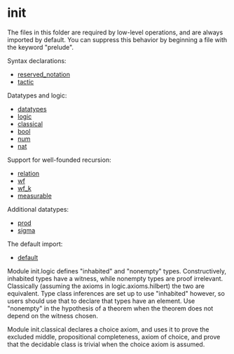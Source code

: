 init
====

The files in this folder are required by low-level operations, and
are always imported by default. You can suppress this behavior by
beginning a file with the keyword "prelude".

Syntax declarations:

* [reserved_notation](reserved_notation.lean)
* [tactic](tactic.lean)

Datatypes and logic:

* [datatypes](datatypes.lean)
* [logic](logic.lean)
* [classical](classical.lean)
* [bool](bool.lean)
* [num](num.lean)
* [nat](nat.lean)

Support for well-founded recursion:

* [relation](relation.lean)
* [wf](wf.lean)
* [wf_k](wf_k.lean)
* [measurable](measurable.lean)

Additional datatypes:

* [prod](prod.lean)
* [sigma](sigma.lean)

The default import:

* [default](default.lean)

Module init.logic defines "inhabited" and "nonempty"
types. Constructively, inhabited types have a witness, while nonempty
types are proof irrelevant. Classically (assuming the axioms in
logic.axioms.hilbert) the two are equivalent. Type class inferences
are set up to use "inhabited" however, so users should use that to
declare that types have an element. Use "nonempty" in the hypothesis
of a theorem when the theorem does not depend on the witness chosen.

Module init.classical declares a choice axiom, and uses it to
prove the excluded middle, propositional completeness, axiom of
choice, and prove that the decidable class is trivial when the
choice axiom is assumed.

